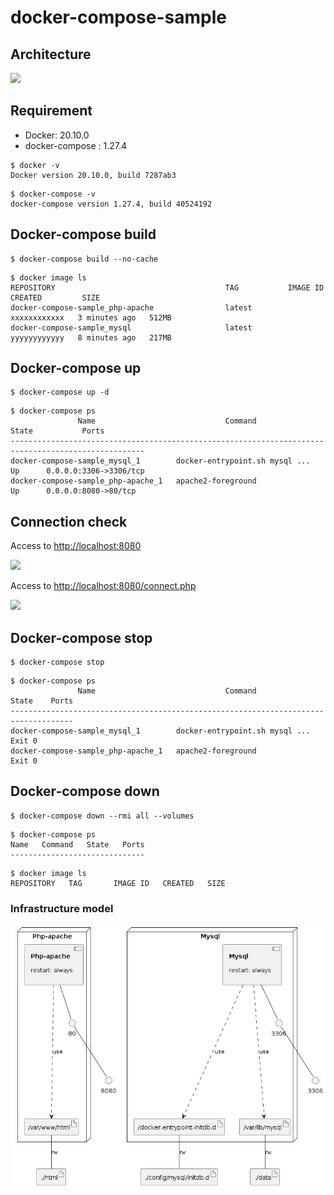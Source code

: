 # docker-compose-sample

## Architecture

![](./reference/architecture.drawio.svg)

## Requirement

- Docker: 20.10.0
- docker-compose : 1.27.4

```shell
$ docker -v
Docker version 20.10.0, build 7287ab3
```

```shell
$ docker-compose -v
docker-compose version 1.27.4, build 40524192
```

## Docker-compose build

```shell
$ docker-compose build --no-cache
```

```shell
$ docker image ls          
REPOSITORY                                      TAG           IMAGE ID       CREATED         SIZE
docker-compose-sample_php-apache                latest        xxxxxxxxxxxx   3 minutes ago   512MB
docker-compose-sample_mysql                     latest        yyyyyyyyyyyy   8 minutes ago   217MB
```

## Docker-compose up

```shell
$ docker-compose up -d
```

```shell
$ docker-compose ps
               Name                             Command               State           Ports
----------------------------------------------------------------------------------------------------
docker-compose-sample_mysql_1        docker-entrypoint.sh mysql ...   Up      0.0.0.0:3306->3306/tcp
docker-compose-sample_php-apache_1   apache2-foreground               Up      0.0.0.0:8080->80/tcp
```

## Connection check

Access to [http://localhost:8080](http://localhost:8080)

![](./reference/connect_1.png)

Access to [http://localhost:8080/connect.php](http://localhost:8080/connect.php)

![](./reference/connect_2.png)

## Docker-compose stop

```shell
$ docker-compose stop
```

```shell
$ docker-compose ps
               Name                             Command               State    Ports
------------------------------------------------------------------------------------
docker-compose-sample_mysql_1        docker-entrypoint.sh mysql ...   Exit 0
docker-compose-sample_php-apache_1   apache2-foreground               Exit 0
```


## Docker-compose down

```
$ docker-compose down --rmi all --volumes

```

```
$ docker-compose ps
Name   Command   State   Ports
------------------------------
```

```
$ docker image ls
REPOSITORY   TAG       IMAGE ID   CREATED   SIZE
```


### Infrastructure model

![Infrastructure model](.infragenie/infrastructure_model.png)